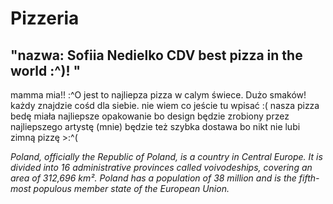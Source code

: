 # Pizzeria

## **"nazwa: Sofiia Nedielko CDV best pizza in the world :^)! "**
mamma mia!! :^O jest to najliepza pizza w calym świece. Dużo smaków! każdy znajdzie cośd dla siebie.
nie wiem co jeście tu wpisać :(
nasza pizza bedę miała najliepsze opakowanie bo design będzie zrobiony przez najliepszego artystę (mnie)
będzie też szybka dostawa bo nikt nie lubi zimną pizzę >:^(

*Poland, officially the Republic of Poland, is a country in Central Europe. It is divided into 16 administrative provinces called voivodeships, covering an area of 312,696 km². Poland has a population of 38 million and is the fifth-most populous member state of the European Union.*
